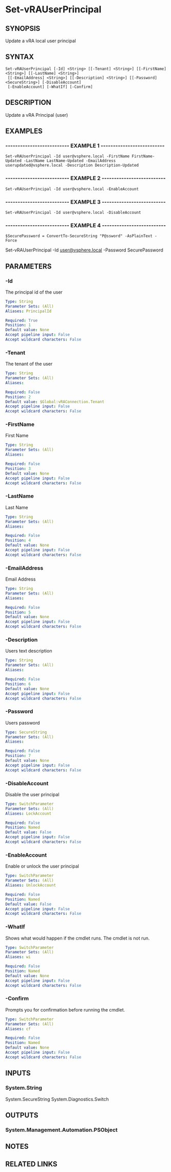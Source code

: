 # Set-vRAUserPrincipal

## SYNOPSIS
Update a vRA local user principal

## SYNTAX

```
Set-vRAUserPrincipal [-Id] <String> [[-Tenant] <String>] [[-FirstName] <String>] [[-LastName] <String>]
 [[-EmailAddress] <String>] [[-Description] <String>] [[-Password] <SecureString>] [-DisableAccount]
 [-EnableAccount] [-WhatIf] [-Confirm]
```

## DESCRIPTION
Update a vRA Principal (user)

## EXAMPLES

### -------------------------- EXAMPLE 1 --------------------------
```
Set-vRAUserPrincipal -Id user@vsphere.local -FirstName FirstName-Updated -LastName LastName-Updated -EmailAddress userupdated@vsphere.local -Description Description-Updated
```

### -------------------------- EXAMPLE 2 --------------------------
```
Set-vRAUserPrincipal -Id user@vsphere.local -EnableAccount
```

### -------------------------- EXAMPLE 3 --------------------------
```
Set-vRAUserPrincipal -Id user@vsphere.local -DisableAccount
```

### -------------------------- EXAMPLE 4 --------------------------
```
$SecurePassword = ConvertTo-SecureString "P@ssword" -AsPlainText -Force
```

Set-vRAUserPrincipal -Id user@vsphere.local -Password SecurePassword

## PARAMETERS

### -Id
The principal id of the user

```yaml
Type: String
Parameter Sets: (All)
Aliases: PrincipalId

Required: True
Position: 1
Default value: None
Accept pipeline input: False
Accept wildcard characters: False
```

### -Tenant
The tenant of the user

```yaml
Type: String
Parameter Sets: (All)
Aliases: 

Required: False
Position: 2
Default value: $Global:vRAConnection.Tenant
Accept pipeline input: False
Accept wildcard characters: False
```

### -FirstName
First Name

```yaml
Type: String
Parameter Sets: (All)
Aliases: 

Required: False
Position: 3
Default value: None
Accept pipeline input: False
Accept wildcard characters: False
```

### -LastName
Last Name

```yaml
Type: String
Parameter Sets: (All)
Aliases: 

Required: False
Position: 4
Default value: None
Accept pipeline input: False
Accept wildcard characters: False
```

### -EmailAddress
Email Address

```yaml
Type: String
Parameter Sets: (All)
Aliases: 

Required: False
Position: 5
Default value: None
Accept pipeline input: False
Accept wildcard characters: False
```

### -Description
Users text description

```yaml
Type: String
Parameter Sets: (All)
Aliases: 

Required: False
Position: 6
Default value: None
Accept pipeline input: False
Accept wildcard characters: False
```

### -Password
Users password

```yaml
Type: SecureString
Parameter Sets: (All)
Aliases: 

Required: False
Position: 7
Default value: None
Accept pipeline input: False
Accept wildcard characters: False
```

### -DisableAccount
Disable the user principal

```yaml
Type: SwitchParameter
Parameter Sets: (All)
Aliases: LockAccount

Required: False
Position: Named
Default value: False
Accept pipeline input: False
Accept wildcard characters: False
```

### -EnableAccount
Enable or unlock the user principal

```yaml
Type: SwitchParameter
Parameter Sets: (All)
Aliases: UnlockAccount

Required: False
Position: Named
Default value: False
Accept pipeline input: False
Accept wildcard characters: False
```

### -WhatIf
Shows what would happen if the cmdlet runs.
The cmdlet is not run.

```yaml
Type: SwitchParameter
Parameter Sets: (All)
Aliases: wi

Required: False
Position: Named
Default value: None
Accept pipeline input: False
Accept wildcard characters: False
```

### -Confirm
Prompts you for confirmation before running the cmdlet.

```yaml
Type: SwitchParameter
Parameter Sets: (All)
Aliases: cf

Required: False
Position: Named
Default value: None
Accept pipeline input: False
Accept wildcard characters: False
```

## INPUTS

### System.String
System.SecureString
System.Diagnostics.Switch

## OUTPUTS

### System.Management.Automation.PSObject

## NOTES

## RELATED LINKS

